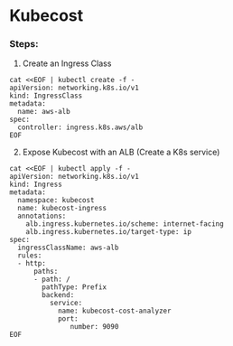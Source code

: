 # Kubecost
### Steps:
1. Create an Ingress Class
```commandline
cat <<EOF | kubectl create -f -
apiVersion: networking.k8s.io/v1
kind: IngressClass 
metadata:
  name: aws-alb
spec:
  controller: ingress.k8s.aws/alb  
EOF

```

2. Expose Kubecost with an ALB (Create a K8s service)
```commandline
cat <<EOF | kubectl apply -f -
apiVersion: networking.k8s.io/v1
kind: Ingress
metadata:
  namespace: kubecost
  name: kubecost-ingress
  annotations:
    alb.ingress.kubernetes.io/scheme: internet-facing 
    alb.ingress.kubernetes.io/target-type: ip 
spec:
  ingressClassName: aws-alb 
  rules:
  - http:
      paths:
      - path: /
        pathType: Prefix
        backend:
          service:
            name: kubecost-cost-analyzer 
            port:
               number: 9090
EOF
```
